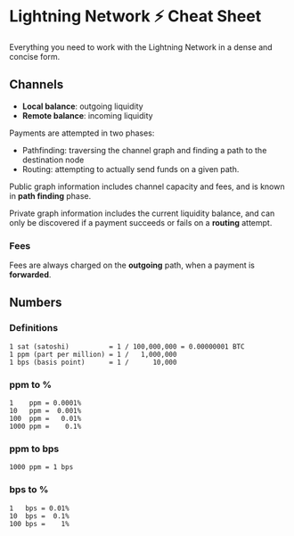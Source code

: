 # Lightning Network ⚡ Cheat Sheet

Everything you need to work with the Lightning Network in a dense and concise form.

## Channels

- **Local balance**: outgoing liquidity
- **Remote balance**: incoming liquidity

Payments are attempted in two phases:

- Pathfinding: traversing the channel graph and finding a path to the destination node
- Routing: attempting to actually send funds on a given path.

Public graph information includes channel capacity and fees, and is known in **path finding** phase.

Private graph information includes the current liquidity balance, and can only be discovered if a payment succeeds or fails on a **routing** attempt.

### Fees

Fees are always charged on the **outgoing** path, when a payment is **forwarded**.

## Numbers

### Definitions

```
1 sat (satoshi)          = 1 / 100,000,000 = 0.00000001 BTC
1 ppm (part per million) = 1 /   1,000,000
1 bps (basis point)      = 1 /      10,000
```

### ppm to %

```
1    ppm = 0.0001%
10   ppm =  0.001%
100  ppm =   0.01%
1000 ppm =    0.1%
```

### ppm to bps

```
1000 ppm = 1 bps
```

### bps to %

```
1   bps = 0.01%
10  bps =  0.1%
100 bps =    1%
```
